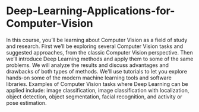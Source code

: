 # Deep-Learning-Applications-for-Computer-Vision
In this course, you’ll be learning about Computer Vision as a field of study and research. First we’ll be exploring several Computer Vision tasks and suggested approaches, from the classic Computer Vision perspective. Then we’ll introduce Deep Learning methods and apply them to some of the same problems. We will analyze the results and discuss advantages and drawbacks of both types of methods. We'll use tutorials to let you explore hands-on some of the modern machine learning tools and software libraries. Examples of Computer Vision tasks where Deep Learning can be applied include: image classification, image classification with localization, object detection, object segmentation, facial recognition, and activity or pose estimation.
